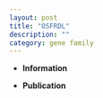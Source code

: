 ```yaml
---
layout: post
title: "OSFRDL"
description: ""
category: gene family
---
```


* **Information**  

* **Publication**  


